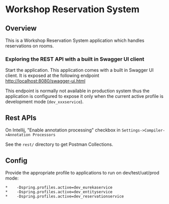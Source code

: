 
# Workshop Reservation System

## Overview

This is a Workshop Reservation System application which handles reservations on rooms.


### Exploring the REST API with a built in Swagger UI client

Start the application. This application comes with a built in Swagger UI client. It is exposed at the following endpoint [http://localhost:8080/swagger-ui.html](http://localhost:8080/swagger-ui.html)

This endpoint is normally not available in production system thus the application is configured to expose it only when the current active profile is development mode (`dev_xxxservice`). 


## Rest APIs

On Intellij, "Enable annotation processing" checkbox in `Settings->Compiler->Annotation Processors`

See the `rest/` directory to get Postman Collections.


## Config

Provide the appropriate profile to applications to run on dev/test/uat/prod mode:
```
*    -Dspring.profiles.active=dev_eurekaservice
*    -Dspring.profiles.active=dev_entityservice
*    -Dspring.profiles.active=dev_reservationservice
```

